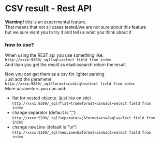 # CSV result  - Rest API
**Warning!** this is an experimental feature.<br>
That means that not all cases tested/we are not sure about this feature<br>
but we sure want you to try it and tell us what you think about it
### how to use?
When using the REST api you use something like:<br>
`http://xxxx:9200/_sql?sql=select field from index` <br>
And than you get the result as elasticsearch return the result<br>

Now you can get them as a csv for lighter parsing<br>
Just add the parameter<br>
`http://xxxx:9200/_sql?format=csv&sql=select field from index` <br>
More parameters you can add:
 * flat for nested objects. (just like on site) <br>
`http://xxxx:9200/_sql?flat=true&format=csv&sql=select field from index`
 * change separator (default is ",") <br>
`http://xxxx:9200/_sql?separator=;&format=csv&sql=select field from index`
 * change newLine (default is "\n") <br>
`http://xxxx:9200/_sql?newLine=b&format=csv&sql=select field from index`